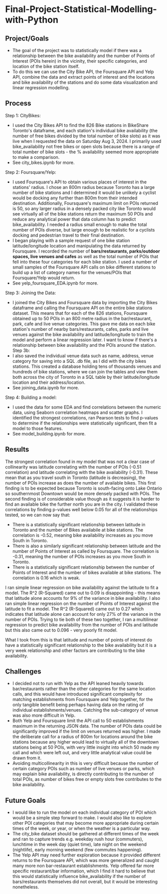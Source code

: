 # Final-Project-Statistical-Modelling-with-Python

## Project/Goals
- The goal of the project was to statistically model if there was a relationship between the bike availability and the number of Points of Interest (POIs herein) in the vicinity, their specific categories, and location of the bike station itself.
- To do this we can use the City Bike API, the Foursquare API and Yelp API, combine the data and extract points of interest and the locations and bike availability of the stations and do some data visualization and linear regression modelling.

## Process
Step 1: CityBikes: 
- I used the City Bikes API to find the 826 Bike stations in BikeShare Toronto's dataframe, and each station's individual bike availability (the number of free bikes divided by the total number of bike slots) as it was live when I requested the data on Saturday Aug 3, 2024. I primarily used bike_availability not free bikes or open slots because there is a range of total number of bike slots - the % availability seemed more appropriate to make a comparison.
- See city_bikes.ipynb for more.

Step 2: Foursquare/Yelp: 
- I used Foursquare's API to obtain various places of interest in the stations' radius. I chose an 800m radius because Toronto has a large number of bike stations and I determined it would be unlikely a cyclist would be docking any further than 800m from their intended destination. Additionally, Foursquare's maximum limit on POIs returned is 50, so any larger radius in a densely packed city like Toronto would see virtually all of the bike stations return the maximum 50 POIs and reduce any analytical power that data column has to predict bike_availability. I needed a radius small enough to make the total number of POIs diverse, but large enough to be realistic for a cyclists docking and pedestrian travel to their final destination.
- I began playing with a sample request of one bike station latitude/longitude location and manipulating the data returned by Foursquare. I recorded the number of **bars/restaurants, parks/outdoor spaces, live venues and cafes** as well as the total number of POIs that fell into these four categories for each bike station. I used a number of small samples of the Foursquare API calls on bike different stations to build up a list of category names for the venues/POIs that Foursquare/Yelp would return.
- See yelp_foursquare_EDA.ipynb for more.

Step 3: Joining the Data: 
- I joined the City Bikes and Foursquare data by importing the City Bikes dataframe and calling the Foursquare API on the entire bike stations dataset. This means that for each of the 826 stations, Foursquare obtained up to 50 POIs in an 800 metre radius in the bar/restaurant, park, cafe and live venue categories. This gave me data on each bike station's number of nearby bars/restaurants, cafes, parks and live venues against the bike availability and latitude/longitude to train the model and perform a linear regression later. I want to know if there's a relationship between bike availability and the POIs around the station.
Step 3b:
- I also saved the individual venue data such as name, address, venue category for saving into a SQL .db file, as I did with the city bikes stations. This created a database holding tens of thousands venues and hundreds of bike stations, where we can join the tables and view them both across the city of Toronto in a SQL table by their latitude/longitude location and their address/location.
- See joining_data.ipynb for more.

Step 4: Building a model:
- I used the data for some EDA and find correlations between the numeric data, using Seaborn correlation heatmaps and scatter graphs. I identified the strongest correlations, ran Pearson tests to find p-values to determine if the relationships were statistically significant, then fit a model to those features.
- See model_building.ipynb for more.

## Results
The strongest correlation found in my model that was not a clear case of collinearity was latitude correlating with the number of POIs (-0.51 correlation) and latitude correlating with the bike availability (-0.31). These mean that as you travel south in Toronto (latitude is decreasing), the number of POIs increase as does the number of available bikes. This first finding is to be expected because Toronto is south-facing onto Lake Ontario so southernmost Downtown would be more densely packed with POIs. The second finding is of considerable value though as it suggests it is harder to find an available bike the further north you are in the city.
I validated these correlations by finding p-values well below 0.05 for all of the relationships tested, so we can now say that:
- There is a statistically significant relationship between latitude in Toronto and the number of Bikes availabile at bike stations. The correlation is -0.52, meaning bike availability increases as you move South in Toronto.
- There is also a similarly significant relationship between latitude and the number of Points of Interest as called by Foursquare. The correlation is -0.31, meaning the number of POIs increases as you move South in Toronto.
- There is a statistically significant relationship between the number of Points of Interest and the number of bikes available at bike stations. The correlation is 0.16 which is weak.

I ran simple linear regression on bike availability against the latitude to fit a model. The R^2 (R-Squared) came out to 0.09 is disappointing - this means that latitude alone accounts for 9% of the variance in bike availability.
I also ran simple linear regression on the number of Points of Interest against the latitude to fit a model. The R^2 (R-Squared) came out to 0.27 which indicates that latitude alone can account for only 27% of the variance in the number of POIs.
Trying to tie both of these two together, I ran a multilinear regression to predict bike availability from the number of POIs and latitude but this also came out to 0.096 - very poorly fit model.

What I took from this is that latitude and number of points of interest do have a statistically significant relationship to the bike availability but it is a very week relationship and other factors are contributing to the bike availability.


## Challenges 
- I decided not to run with Yelp as the API leaned heavily towards bar/restaurants rather than the other categories for the same location calls, and this would have introduced significant complexity for matching establishments from Foursquare and Yelp together, for the only tangible benefit being perhaps having data on the rating of individual establishments/venues. Catching the sub-category of venue was also more difficult in Yelp.
- Both Yelp and Foursquare limit the API call to 50 establishments maximum in the returning JSON data. The number of POIs data could be significantly improved if the limit on venues returned was higher. I made the deliberate call for a radius of 800m for locations around the bike stations because any higher would lead to virtually all of the  downtown stations being at 50 POIs, with very little insight into which 50 made my call and which were left out, and very little analytical value could be drawn from it.
- Avoiding multicollinearity in this is very difficult because the number of certain category POIs such as number of live venues or parks, which may explain bike availability, is directly contributing to the number of total POIs, as number of bikes free or empty slots free contributes to the bike availability.
  
    
## Future Goals
- I would like to run the model on each individual category of POI which would be a simple step forward to make. I would also like to explore other POI categories that may become more appropriate during certain times of the week, or year, or when the weather is a particular way.
- The city_bike dataset should be gathered at different times of the week and ran to capture trends e.g. weekday rush hour (commuters), lunchtime in the week day (quiet time), late night on the weekend (nightlife), early morning weekend (few commutes happening).
- The Yelp API may need further exploration because it provided different returns to the Foursquare API, which was more generalized and caught many more non bar-restaurant establishments. Yelp offered far more specific restaurant/bar information, which I find it hard to believe that this would statistically influence bike_availability if the number of bars/restaurants themselves did not overall, but it would be interesting nonetheless.
